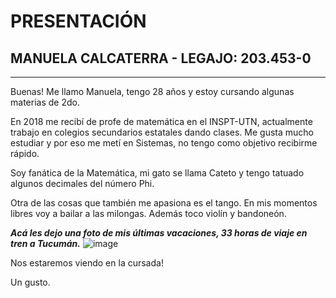 # **PRESENTACIÓN** #
## MANUELA CALCATERRA - LEGAJO: 203.453-0
***
Buenas! Me llamo Manuela, tengo 28 años y estoy cursando algunas materias de 2do.

En 2018 me recibí de profe de matemática en el INSPT-UTN, actualmente trabajo en colegios secundarios estatales dando clases.
Me gusta mucho estudiar y por eso me metí en Sistemas, no tengo como objetivo recibirme rápido.

Soy fanática de la Matemática, mi gato se llama Cateto y tengo tatuado algunos decimales del número Phi. 

Otra de las cosas que también me apasiona es el tango. En mis momentos libres voy a bailar a las milongas. Además toco violín y bandoneón.

***Acá les dejo una foto de mis últimas vacaciones, 33 horas de viaje en tren a Tucumán.***
![image](https://github.com/pdepjm/2024-tp0-presentacion-manuelacalcaterra/assets/130314372/b1c34b80-2be2-4c9d-9efe-5bf964c6eb8a)

Nos estaremos viendo en la cursada! 

Un gusto. 
